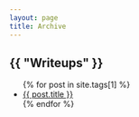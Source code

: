 ```yaml
---
layout: page
title: Archive
---
```


<section>
<!-- {% for tag in site.tags %} -->
  <h2>{{ "Writeups" }}</h2>
  <ul>
    {% for post in site.tags[1] %}
      <li><a href="{{ post.url }}">{{ post.title }}</a></li>
    {% endfor %}
  </ul>
<!-- {% endfor %} -->
</section>
